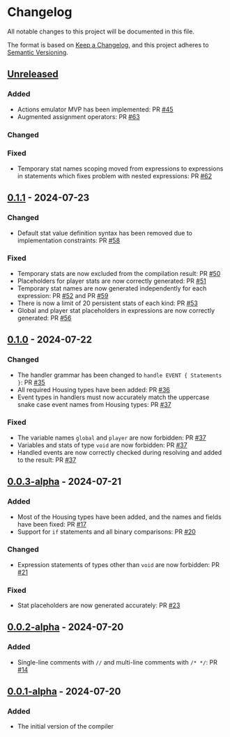 # Changelog

All notable changes to this project will be documented in this file.

The format is based on [Keep a Changelog](https://keepachangelog.com/en/1.1.0/),
and this project adheres to [Semantic Versioning](https://semver.org/spec/v2.0.0.html).

## [Unreleased]

### Added

-   Actions emulator MVP has been implemented: PR [#45](https://github.com/Gusarich/housify/pull/45)
-   Augmented assignment operators: PR [#63](https://github.com/Gusarich/housify/pull/63)

### Changed

### Fixed

-   Temporary stat names scoping moved from expressions to expressions in statements which fixes problem with nested expressions: PR [#62](https://github.com/Gusarich/housify/pull/62)

## [0.1.1] - 2024-07-23

### Changed

-   Default stat value definition syntax has been removed due to implementation constraints: PR [#58](https://github.com/Gusarich/housify/pull/58)

### Fixed

-   Temporary stats are now excluded from the compilation result: PR [#50](https://github.com/Gusarich/housify/pull/50)
-   Placeholders for player stats are now correctly generated: PR [#51](https://github.com/Gusarich/housify/pull/51)
-   Temporary stat names are now generated independently for each expression: PR [#52](https://github.com/Gusarich/housify/pull/52) and PR [#59](https://github.com/Gusarich/housify/pull/59)
-   There is now a limit of 20 persistent stats of each kind: PR [#53](https://github.com/Gusarich/housify/pull/53)
-   Global and player stat placeholders in expressions are now correctly generated: PR [#56](https://github.com/Gusarich/housify/pull/56)

## [0.1.0] - 2024-07-22

### Changed

-   The handler grammar has been changed to `handle EVENT { Statements }`: PR [#35](https://github.com/Gusarich/housify/pull/35)
-   All required Housing types have been added: PR [#36](https://github.com/Gusarich/housify/pull/36)
-   Event types in handlers must now accurately match the uppercase snake case event names from Housing types: PR [#37](https://github.com/Gusarich/housify/pull/37)

### Fixed

-   The variable names `global` and `player` are now forbidden: PR [#37](https://github.com/Gusarich/housify/pull/37)
-   Variables and stats of type `void` are now forbidden: PR [#37](https://github.com/Gusarich/housify/pull/37)
-   Handled events are now correctly checked during resolving and added to the result: PR [#37](https://github.com/Gusarich/housify/pull/37)

## [0.0.3-alpha] - 2024-07-21

### Added

-   Most of the Housing types have been added, and the names and fields have been fixed: PR [#17](https://github.com/Gusarich/housify/pull/17)
-   Support for `if` statements and all binary comparisons: PR [#20](https://github.com/Gusarich/housify/pull/20)

### Changed

-   Expression statements of types other than `void` are now forbidden: PR [#21](https://github.com/Gusarich/housify/pull/21)

### Fixed

-   Stat placeholders are now generated accurately: PR [#23](https://github.com/Gusarich/housify/pull/23)

## [0.0.2-alpha] - 2024-07-20

### Added

-   Single-line comments with `//` and multi-line comments with `/* */`: PR [#14](https://github.com/Gusarich/housify/pull/14)

## [0.0.1-alpha] - 2024-07-20

### Added

-   The initial version of the compiler

[Unreleased]: https://github.com/Gusarich/housify/compare/v0.1.1...HEAD
[0.1.1]: https://github.com/Gusarich/housify/releases/tag/v0.1.1
[0.1.0]: https://github.com/Gusarich/housify/releases/tag/v0.1.0
[0.0.3-alpha]: https://github.com/Gusarich/housify/releases/tag/v0.0.3-alpha
[0.0.2-alpha]: https://github.com/Gusarich/housify/releases/tag/v0.0.2-alpha
[0.0.1-alpha]: https://github.com/Gusarich/housify/releases/tag/v0.0.1-alpha
